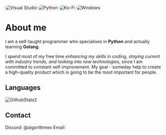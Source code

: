 <!-- Visual Studio -->
<img src="https://img.shields.io/badge/VSCode-0078D4?style=for-the-badge&logo=visual%20studio%20code&logoColor=white" alt="Visual Studio" style="border-radius: 8px;"> <!-- Python --> <img src="https://img.shields.io/badge/Python-3776AB?style=for-the-badge&logo=python&logoColor=white" alt="Python" style="border-radius: 8px;"> <!-- Ko-Fi --> <img src="https://img.shields.io/badge/Ko--fi-F16061?style=for-the-badge&logo=ko-fi&logoColor=white" alt="Ko-Fi" style="border-radius: 8px;"> <!-- Windows --> <img src="https://img.shields.io/badge/Windows-0078D6?style=for-the-badge&logo=windows&logoColor=white" alt="Windows" style="border-radius: 8px;">

# About me

I am a self-taught programmer who specialises in **Python** and actually learning **Golang**.

I spend most of my free time *enhancing my skills in coding, staying current with industry trends, and looking into new technologies*, since I am committed to constant self-improvement.
My goal - someday help to create a high-quality product which is going to be the most important for people. 

## Languages
![GithubStats2](https://github-readme-stats.vercel.app/api/top-langs/?username=TechAngle&langs_count=8&count_private=true&layout=compact&theme=dark&hide_border=true&hide=Jupyter%20notebook,less&bg_color=151515&title_color=f2f2f2&icon_color=79fe96)

## Contact
Discord: @algorithmex
Email: 


